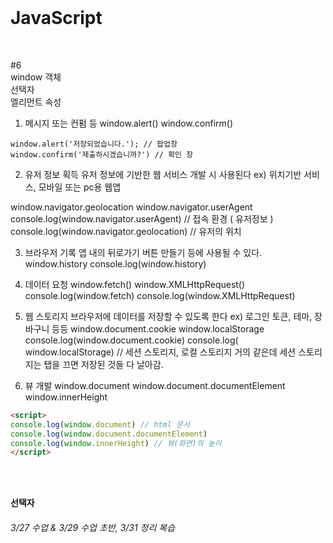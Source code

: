 
<br> 
<h1>JavaScript</h1>
<br>

#6  
window 객체  
선택자  
엘리먼트 속성  


1. 메시지 또는 컨펌 등
window.alert()
window.confirm()

```
window.alert('저장되었습니다.'); // 팝업창
window.confirm('제출하시겠습니까?') // 확인 창
```

2. 유저 정보 획득
   유저 정보에 기반한 웹 서비스 개발 시 사용된다
   ex) 위치기반 서비스, 모바일 또는 pc용 웹앱

window.navigator.geolocation
window.navigator.userAgent
console.log(window.navigator.userAgent) // 접속 환경 ( 유저정보 )
console.log(window.navigator.geolocation) // 유저의 위치

3. 브라우저 기록
앱 내의 뒤로가기 버튼 만들기 등에 사용될 수 있다.
window.history
console.log(window.history)

4. 데이터 요청
window.fetch()
window.XMLHttpRequest()
console.log(window.fetch)
console.log(window.XMLHttpRequest)

5. 웹 스토리지
브라우저에 데이터를 저장할 수 있도록 한다
ex) 로그인 토큰, 테마, 장바구니 등등
window.document.cookie
window.localStorage
console.log(window.document.cookie)
console.log( window.localStorage)
// 세션 스토리지, 로컬 스토리지 거의 같은데 세션 스토리지는 탭을 끄면 저장된 것들 다 날아감.

6. 뷰 개발
window.document
window.document.documentElement
window.innerHeight

```html showlines
<script>
console.log(window.document) // html 문서
console.log(window.document.documentElement)
console.log(window.innerHeight) // 뷰(화면)의 높이
</script>
```


<br><br>

**선택자**



<h6>3/27 수업 & 3/29 수업 초반, 3/31 정리 복습</h6>